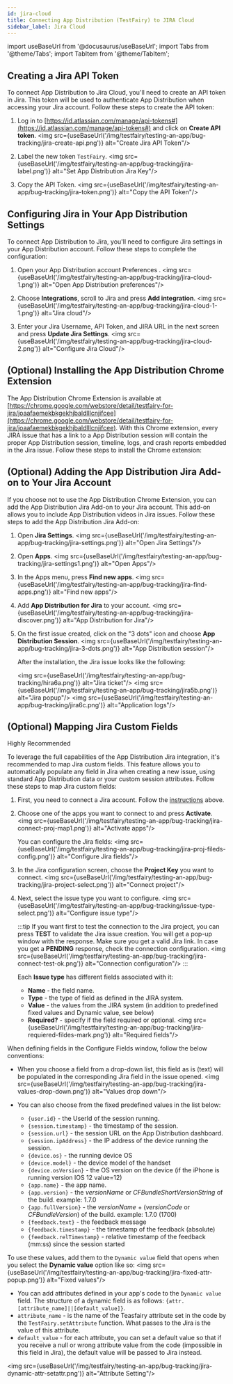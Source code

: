 ```yaml
---
id: jira-cloud
title: Connecting App Distribution (TestFairy) to JIRA Cloud
sidebar_label: Jira Cloud
---
```


import useBaseUrl from '@docusaurus/useBaseUrl';
import Tabs from '@theme/Tabs';
import TabItem from '@theme/TabItem';

## Creating a Jira API Token

To connect App Distribution to Jira Cloud, you'll need to create an API token in Jira. This token will be used to authenticate App Distribution when accessing your Jira account. Follow these steps to create the API token:

1. Log in to [https://id.atlassian.com/manage/api-tokens#](https://id.atlassian.com/manage/api-tokens#) and click on **Create API token**.
   <img src={useBaseUrl('/img/testfairy/testing-an-app/bug-tracking/jira-create-api.png')} alt="Create Jira API Token"/>

1. Label the new token `TestFairy`.
   <img src={useBaseUrl('/img/testfairy/testing-an-app/bug-tracking/jira-label.png')} alt="Set App Distribution Jira Key"/>

1. Copy the API Token.
   <img src={useBaseUrl('/img/testfairy/testing-an-app/bug-tracking/jira-token.png')} alt="Copy the API Token"/>

## Configuring Jira in Your App Distribution Settings

To connect App Distribution to Jira, you'll need to configure Jira settings in your App Distribution account. Follow these steps to complete the configuration:

1. Open your App Distribution account Preferences .
   <img src={useBaseUrl('/img/testfairy/testing-an-app/bug-tracking/jira-cloud-1.png')} alt="Open App Distribution preferences"/>

2. Choose **Integrations**, scroll to Jira and press **Add integration**.
   <img src={useBaseUrl('/img/testfairy/testing-an-app/bug-tracking/jira-cloud-1-1.png')} alt="Jira cloud"/>

3. Enter your Jira Username, API Token, and JIRA URL in the next screen and press **Update Jira Settings**.
   <img src={useBaseUrl('/img/testfairy/testing-an-app/bug-tracking/jira-cloud-2.png')} alt="Configure Jira Cloud"/>

## (Optional) Installing the App Distribution Chrome Extension

The App Distribution Chrome Extension is available at [https://chrome.google.com/webstore/detail/testfairy-for-jira/joaafaemekbkgekhjbaldlllcnjifcee](https://chrome.google.com/webstore/detail/testfairy-for-jira/joaafaemekbkgekhjbaldlllcnjifcee). With this Chrome extension, every JIRA issue that has a link to a App Distribution session will contain the proper App Distribution session, timeline, logs, and crash reports embedded in the Jira issue. Follow these steps to install the Chrome extension:

## (Optional) Adding the App Distribution Jira Add-on to Your Jira Account

If you choose not to use the App Distribution Chrome Extension, you can add the App Distribution Jira Add-on to your Jira account. This add-on allows you to include App Distribution videos in Jira issues. Follow these steps to add the App Distribution Jira Add-on:


1. Open **Jira Settings**.
   <img src={useBaseUrl('/img/testfairy/testing-an-app/bug-tracking/jira-settings.png')} alt="Open Jira Settings"/>

2. Open **Apps**.
   <img src={useBaseUrl('/img/testfairy/testing-an-app/bug-tracking/jira-settings1.png')} alt="Open Apps"/>

3. In the Apps menu, press **Find new apps**.
   <img src={useBaseUrl('/img/testfairy/testing-an-app/bug-tracking/jira-find-apps.png')} alt="Find new apps"/>

4. Add **App Distribution for Jira** to your account.
   <img src={useBaseUrl('/img/testfairy/testing-an-app/bug-tracking/jira-discover.png')} alt="App Distribution for Jira"/>

5. On the first issue created, click on the "3 dots" icon and choose **App Distribution Session**.
   <img src={useBaseUrl('/img/testfairy/testing-an-app/bug-tracking/jira-3-dots.png')} alt="App Distribution session"/>

   After the installation, the Jira issue looks like the following:

   <img src={useBaseUrl('/img/testfairy/testing-an-app/bug-tracking/hira6a.png')} alt="Jira ticket"/>
   <img src={useBaseUrl('/img/testfairy/testing-an-app/bug-tracking/jira5b.png')} alt="Jira popup"/>
   <img src={useBaseUrl('/img/testfairy/testing-an-app/bug-tracking/jira6c.png')} alt="Application logs"/>

## (Optional) Mapping Jira Custom Fields

<p><span className="sauceGreen">Highly Recommended</span></p>

To leverage the full capabilities of the App Distribution Jira integration, it's recommended to map Jira custom fields. This feature allows you to automatically populate any field in Jira when creating a new issue, using standard App Distribution data or your custom session attributes. Follow these steps to map Jira custom fields:


1. First, you need to connect a Jira account. Follow the [instructions](#creating-a-jira-api-token)
   above.

2. Choose one of the apps you want to connect to and press **Activate**.
   <img src={useBaseUrl('/img/testfairy/testing-an-app/bug-tracking/jira-connect-proj-map1.png')} alt="Activate apps"/>

   You can configure the Jira fields:
   <img src={useBaseUrl('/img/testfairy/testing-an-app/bug-tracking/jira-proj-fileds-config.png')} alt="Configure Jira fields"/>

3. In the Jira configuration screen, choose the **Project Key** you want to connect.
   <img src={useBaseUrl('/img/testfairy/testing-an-app/bug-tracking/jira-project-select.png')} alt="Connect project"/>

4. Next, select the issue type you want to configure.
   <img src={useBaseUrl('/img/testfairy/testing-an-app/bug-tracking/issue-type-select.png')} alt="Configure issue type"/>

   :::tip
   If you want first to test the connection to the Jira project, you can press **TEST** to validate the Jira issue creation. You will get a pop-up window with the response. Make sure you get a valid Jira link.
   In case you get a **PENDING** response, check the connection configuration.
   <img src={useBaseUrl('/img/testfairy/testing-an-app/bug-tracking/jira-connect-test-ok.png')} alt="Connection configuration"/>
   :::

   Each **Issue type** has different fields associated with it:

   - **Name** - the field name.
   - **Type** - the type of field as defined in the JIRA system.
   - **Value** - the values from the JIRA system (in addition to predefined fixed values and Dynamic value, see below)
   - **Required?** - specify if the field required or optional.
     <img src={useBaseUrl('/img/testfairy/testing-an-app/bug-tracking/jira-requiered-fildes-mark.png')} alt="Required fields"/>

When defining fields in the Configure Fields window, follow the below conventions:

- When you choose a field from a drop-down list, this field as is (text) will be populated in the corresponding Jira field in the issue opened.
  <img src={useBaseUrl('/img/testfairy/testing-an-app/bug-tracking/jira-values-drop-down.png')} alt="Values drop down"/>

- You can also choose from the fixed predefined values in the list below:
  - `{user.id}` - the UserId of the session running.
  - `{session.timestamp}` - the timestamp of the session.
  - `{session.url}` - the session URL on the App Distribution dashboard.
  - `{session.ipAddress}` - the IP address of the device running the session.
  - `{device.os}` - the running device OS
  - `{device.model}` - the device model of the handset
  - `{device.osVersion}` - the OS version on the device (if the iPhone is running version IOS 12 value=12)
  - `{app.name}` - the app name.
  - `{app.version}` - the _versionName_ or _CFBundleShortVersionString_ of the build. example: 1.7.0
  - `{app.fullVersion}` - the _versionName_ + (_versionCode_ or _CFBundleVersion_) of the build. example: 1.7.0 (1700)
  - `{feedback.text}` - the feedback message
  - `{feedback.timestamp}` - the timestamp of the feedback (absolute)
  - `{feedback.relTimestamp}` - relative timestamp of the feedback (mm:ss) since the session started

To use these values, add them to the `Dynamic value` field that opens when you select the **Dynamic value** option like so:
<img src={useBaseUrl('/img/testfairy/testing-an-app/bug-tracking/jira-fixed-attr-popup.png')} alt="Fixed values"/>

- You can add attributes defined in your app's code to the `Dynamic value` field. The structure of a dynamic field is as follows:
  `{attr.[attribute_name]||[default_value]}`.
- `attribute_name` - is the name of the Teasfairy attribute set in the code by the `TestFairy.setAttribute` function. What passes to the Jira is the value of this attribute.
- `default_value` - for each attribute, you can set a default value so that if you receive a null or wrong attribute value from the code (impossible in this field in Jira), the default value will be passed to Jira instead.

<img src={useBaseUrl('/img/testfairy/testing-an-app/bug-tracking/jira-dynamic-attr-setattr.png')} alt="Attribute Setting"/>
